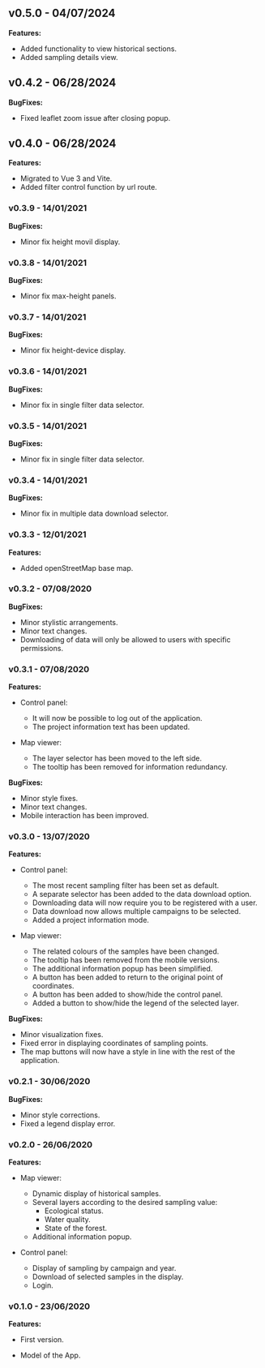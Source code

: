 ## **v0.5.0** - 04/07/2024


**Features:**

- Added functionality to view historical sections.
- Added sampling details view.


## **v0.4.2** - 06/28/2024


**BugFixes:**

- Fixed leaflet zoom issue after closing popup.

## **v0.4.0** - 06/28/2024


**Features:**

- Migrated to Vue 3 and Vite.
- Added filter control function by url route.

### **v0.3.9** - 14/01/2021


**BugFixes:**

- Minor fix height movil display.


### **v0.3.8** - 14/01/2021


**BugFixes:**

- Minor fix max-height panels.


### **v0.3.7** - 14/01/2021


**BugFixes:**

- Minor fix height-device display.


### **v0.3.6** - 14/01/2021


**BugFixes:**

- Minor fix in single filter data selector.


### **v0.3.5** - 14/01/2021


**BugFixes:**

- Minor fix in single filter data selector.


### **v0.3.4** - 14/01/2021


**BugFixes:**

- Minor fix in multiple data download selector.


### **v0.3.3** - 12/01/2021


**Features:**

- Added openStreetMap base map.


### **v0.3.2** - 07/08/2020


**BugFixes:**

- Minor stylistic arrangements.
- Minor text changes.
- Downloading of data will only be allowed to users with specific permissions.


### **v0.3.1** - 07/08/2020


**Features:**

- Control panel:
  - It will now be possible to log out of the application.
  - The project information text has been updated.

- Map viewer:
  - The layer selector has been moved to the left side.
  - The tooltip has been removed for information redundancy.

**BugFixes:**

- Minor style fixes.
- Minor text changes.
- Mobile interaction has been improved.


### **v0.3.0** - 13/07/2020

  
**Features:**

- Control panel:
  - The most recent sampling filter has been set as default.
  - A separate selector has been added to the data download option.
  - Downloading data will now require you to be registered with a user.
  - Data download now allows multiple campaigns to be selected.
  - Added a project information mode.

- Map viewer:
  - The related colours of the samples have been changed.
  - The tooltip has been removed from the mobile versions.
  - The additional information popup has been simplified.
  - A button has been added to return to the original point of coordinates.
  - A button has been added to show/hide the control panel.
  - Added a button to show/hide the legend of the selected layer.

**BugFixes:**

- Minor visualization fixes.
- Fixed error in displaying coordinates of sampling points.
- The map buttons will now have a style in line with the rest of the application.


### **v0.2.1** - 30/06/2020

  
**BugFixes:**

- Minor style corrections.
- Fixed a legend display error.


### **v0.2.0** - 26/06/2020

  
**Features:**

- Map viewer:
  - Dynamic display of historical samples.
  - Several layers according to the desired sampling value:
    - Ecological status.
    - Water quality.
    - State of the forest.
  - Additional information popup.

- Control panel:
  - Display of sampling by campaign and year.
  - Download of selected samples in the display.
  - Login.


### **v0.1.0** - 23/06/2020

  
**Features:**

- First version.

- Model of the App.
